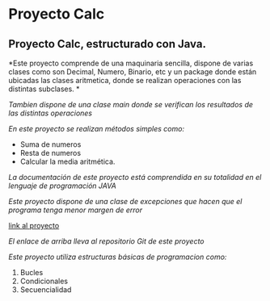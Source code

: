 # Proyecto Calc

## Proyecto Calc, estructurado con Java.

*Este proyecto comprende de una maquinaria sencilla, dispone de varias clases como son Decimal, Numero, Binario, etc y un package donde están ubicadas las clases aritmetica, donde se realizan operaciones con las distintas subclases. *

*Tambien dispone de una clase main donde se verifican los resultados de las distintas operaciones*

*En este proyecto se realizan métodos simples como:*


- Suma de numeros
- Resta de numeros 
- Calcular la media aritmética.

*La documentación de este proyecto está comprendida en su totalidad en el lenguaje de programación JAVA*

*Este proyecto dispone de una clase de excepciones que hacen que el programa tenga menor margen de error*

[link al proyecto](https://github.com/Vicente-97/Calc.git)

*El enlace de arriba lleva al repositorio Git de este proyecto*

*Este proyecto utiliza estructuras básicas de programacion como:*

1. Bucles
2. Condicionales
3. Secuencialidad



